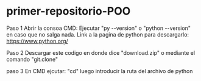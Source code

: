 # primer-repositorio-POO

Paso 1 Abrir la consoa CMD: Ejecutar "py --version" o "python --version" en caso que no salga nada. Link a la pagina de python para descargarlo: https://www.python.org/ 

Paso 2 Descargar este codigo en donde dice "download.zip" o mediante el comando "git.clone"

paso 3 En CMD ejcutar: "cd" luego introducir la ruta del archivo de python

